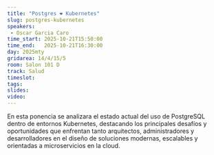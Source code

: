 ```yaml
---
title: "Postgres ❤️ Kubernetes"
slug: postgres-kubernetes
speakers:
 - Oscar Garcia Caro
time_start: 2025-10-21T15:50:00
time_end:   2025-10-21T16:30:00
day: 2025mty
gridarea: 14/4/15/5
room: Salon 101 D
track: Salud
timeslot:  
tags:
slides: 
video: 
---
```


En esta ponencia se analizara el estado actual del uso de PostgreSQL dentro de entornos Kubernetes, destacando los principales desafíos y oportunidades que enfrentan tanto arquitectos, administradores y desarrolladores en el diseño de soluciones modernas, escalables y orientadas a microservicios en la cloud.